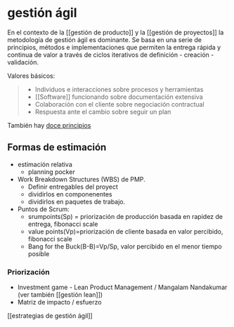 # gestión ágil
En el contexto de la [[gestión de producto]] y la [[gestión de proyectos]] la metodología de gestión ágil es dominante. Se basa en una serie de principios, métodos e implementaciones que permiten la entrega rápida y continua de valor a través de ciclos iterativos de definición - creación - validación.

Valores básicos:

>- Individuos e interacciones sobre procesos y herramientas
>- [[Software]] funcionando sobre documentación extensiva
>- Colaboración con el cliente sobre negociación contractual
>- Respuesta ante el cambio sobre seguir un plan

También hay [doce principios](https://agilemanifesto.org/iso/es/principles.html)

## Formas de estimación

- estimación relativa
  - planning pocker
- Work Breakdown Structures (WBS) de PMP.
  - Definir entregables del proyect
  - dividirlos en componenentes
  - dividirlos en paquetes de trabajo.
- Puntos de Scrum:
  - srumpoints(Sp) = priorización de producción basada en rapidez de entrega, fibonacci scale
  - value points(Vp)=priorización de cliente basada en valor percibido, fibonacci scale
  - Bang for the Buck(B-B)=Vp/Sp, valor percibido en el menor tiempo posible

### Priorización

- Investment game - Lean Product Management / Mangalam Nandakumar (ver también [[gestión lean]])
- Matriz de impacto / esfuerzo

[[estrategias de gestión ágil]]